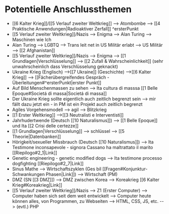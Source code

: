 # Potentielle Anschlussthemen
- [[6 Kalter Krieg]]/[[5 Verlauf zweiter Weltkrieg]] --> Atombombe --> [[4 Praktische Anwendungen|Radioaktiver Zerfall]] ^ersterPunkt
- [[5 Verlauf zweiter Weltkrieg]]/Nazis --> Enigma --> Alan Turing --> Maschinen wie Ich
- Alan Turing --> LGBTQ --> Trans leit net in US Militär erlabt --> US Militär --> [[2 Afghanistan]]
- [[5 Verlauf zweiter Weltkrieg]]/Nazis --> Enigma --> [[1 Grundlagen|Verschlüsselung]] --> [[2 Zufall & Wahrscheinlichkeit]] (sehr unwahrscheinlich dass Verschlüsselung geknackt)
- Ukraine Krieg (Englisch) -->[[7 Ukraine]] (Geschichte) -->[[6 Kalter Krieg]] --> [[Fächerübergreifendes Gespräch - Überleitungen#^ersterPunkt|erster Punkt]]
- Auf Bild Menschenmassen zu sehen --> Ita cultura di masssa [[1 Belle Epoque#Societá di massa|Societá di massa]]
- Der Ukraine Krieg sollte eigentlich auch zeitlich begrenzt sein --> mir fällt dazu jetzt ein - in PM ist ein Projekt auch zeitlich begrenzt
- Agiles Vorgehensmodell --> agil --> Blitzkrieg
- [[1 Erster Weltkrieg]] -->[[3 Neutralisti e Interventisti]]
- Jahrhudertwende (Deutsch [[10 Naturalismus]]) --> [[1 Belle Epoque]] und Ita [[2 Crisi delle certezze]]
- [[1 Grundlagen|Verschlüsselung]] --> schlüssel --> [[5 Theorie|Datenbanken]]
- Hörigkeit/sexueller Missbrauch (Deutsch [[10 Naturalismus]]) --> Ita Testimone inconsapevole - signora Cassano ha maltrattato il marito [[Riepilogo#2_1|Link]]
- Genetic engineering - genetic modified dogs --> Ita testimone processo dogfighting [[Riepilogo#2_7|Link]]
- Sinus Mathe --> Wirtschaftszyklen (Ges bil [[Fragen#Konjunktur-Schwankungen Phasen‌|Link]]) --> Wirtschaft (PM)
- DMZ (SN [[3 DMZ]]) --> DMZ zwischen Korea --> Koreakrieg [[6 Kalter Krieg#Koreakrieg|Link]]
- [[5 Verlauf zweiter Weltkrieg]]/Nazis --> Z1 (Erster Computer) --> Computer haben sich seit dem weit entwickelt --> Computer heute können alles, von Programmen, zu Webseiten --> HTML, CSS, JS, etc. --> (evtl.) PHP
